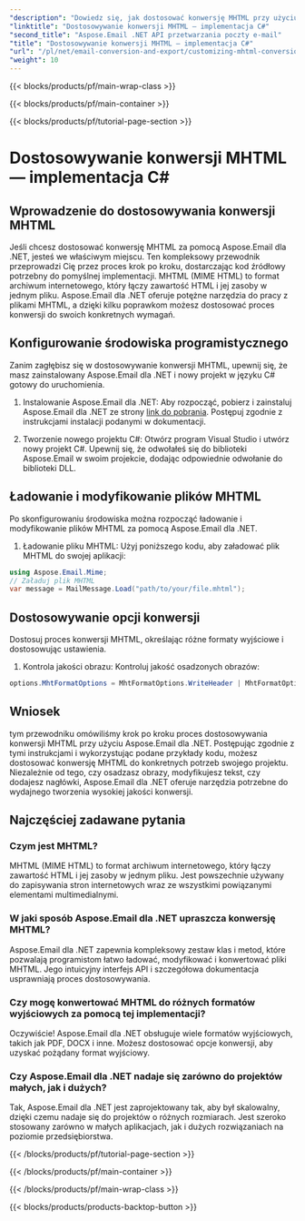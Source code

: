 ```yaml
---
"description": "Dowiedz się, jak dostosować konwersję MHTML przy użyciu Aspose.Email dla .NET. Przewodnik krok po kroku z kodem źródłowym C#."
"linktitle": "Dostosowywanie konwersji MHTML — implementacja C#"
"second_title": "Aspose.Email .NET API przetwarzania poczty e-mail"
"title": "Dostosowywanie konwersji MHTML — implementacja C#"
"url": "/pl/net/email-conversion-and-export/customizing-mhtml-conversion-csharp-implementation/"
"weight": 10
---
```


{{< blocks/products/pf/main-wrap-class >}}

{{< blocks/products/pf/main-container >}}

{{< blocks/products/pf/tutorial-page-section >}}

# Dostosowywanie konwersji MHTML — implementacja C#


## Wprowadzenie do dostosowywania konwersji MHTML

Jeśli chcesz dostosować konwersję MHTML za pomocą Aspose.Email dla .NET, jesteś we właściwym miejscu. Ten kompleksowy przewodnik przeprowadzi Cię przez proces krok po kroku, dostarczając kod źródłowy potrzebny do pomyślnej implementacji. MHTML (MIME HTML) to format archiwum internetowego, który łączy zawartość HTML i jej zasoby w jednym pliku. Aspose.Email dla .NET oferuje potężne narzędzia do pracy z plikami MHTML, a dzięki kilku poprawkom możesz dostosować proces konwersji do swoich konkretnych wymagań.

## Konfigurowanie środowiska programistycznego

Zanim zagłębisz się w dostosowywanie konwersji MHTML, upewnij się, że masz zainstalowany Aspose.Email dla .NET i nowy projekt w języku C# gotowy do uruchomienia.

1. Instalowanie Aspose.Email dla .NET:
Aby rozpocząć, pobierz i zainstaluj Aspose.Email dla .NET ze strony [link do pobrania](https://releases.aspose.com/email/net). Postępuj zgodnie z instrukcjami instalacji podanymi w dokumentacji.

2. Tworzenie nowego projektu C#:
Otwórz program Visual Studio i utwórz nowy projekt C#. Upewnij się, że odwołałeś się do biblioteki Aspose.Email w swoim projekcie, dodając odpowiednie odwołanie do biblioteki DLL.

## Ładowanie i modyfikowanie plików MHTML

Po skonfigurowaniu środowiska można rozpocząć ładowanie i modyfikowanie plików MHTML za pomocą Aspose.Email dla .NET.

1. Ładowanie pliku MHTML:
Użyj poniższego kodu, aby załadować plik MHTML do swojej aplikacji:

```csharp
using Aspose.Email.Mime;
// Załaduj plik MHTML
var message = MailMessage.Load("path/to/your/file.mhtml");
```

## Dostosowywanie opcji konwersji

Dostosuj proces konwersji MHTML, określając różne formaty wyjściowe i dostosowując ustawienia.

1. Kontrola jakości obrazu:
Kontroluj jakość osadzonych obrazów:

```csharp
options.MhtFormatOptions = MhtFormatOptions.WriteHeader | MhtFormatOptions.HideExtraPrintHeader;
```

## Wniosek

tym przewodniku omówiliśmy krok po kroku proces dostosowywania konwersji MHTML przy użyciu Aspose.Email dla .NET. Postępując zgodnie z tymi instrukcjami i wykorzystując podane przykłady kodu, możesz dostosować konwersję MHTML do konkretnych potrzeb swojego projektu. Niezależnie od tego, czy osadzasz obrazy, modyfikujesz tekst, czy dodajesz nagłówki, Aspose.Email dla .NET oferuje narzędzia potrzebne do wydajnego tworzenia wysokiej jakości konwersji.

## Najczęściej zadawane pytania

### Czym jest MHTML?

MHTML (MIME HTML) to format archiwum internetowego, który łączy zawartość HTML i jej zasoby w jednym pliku. Jest powszechnie używany do zapisywania stron internetowych wraz ze wszystkimi powiązanymi elementami multimedialnymi.

### W jaki sposób Aspose.Email dla .NET upraszcza konwersję MHTML?

Aspose.Email dla .NET zapewnia kompleksowy zestaw klas i metod, które pozwalają programistom łatwo ładować, modyfikować i konwertować pliki MHTML. Jego intuicyjny interfejs API i szczegółowa dokumentacja usprawniają proces dostosowywania.

### Czy mogę konwertować MHTML do różnych formatów wyjściowych za pomocą tej implementacji?

Oczywiście! Aspose.Email dla .NET obsługuje wiele formatów wyjściowych, takich jak PDF, DOCX i inne. Możesz dostosować opcje konwersji, aby uzyskać pożądany format wyjściowy.

### Czy Aspose.Email dla .NET nadaje się zarówno do projektów małych, jak i dużych?

Tak, Aspose.Email dla .NET jest zaprojektowany tak, aby był skalowalny, dzięki czemu nadaje się do projektów o różnych rozmiarach. Jest szeroko stosowany zarówno w małych aplikacjach, jak i dużych rozwiązaniach na poziomie przedsiębiorstwa.

{{< /blocks/products/pf/tutorial-page-section >}}

{{< /blocks/products/pf/main-container >}}

{{< /blocks/products/pf/main-wrap-class >}}

{{< blocks/products/products-backtop-button >}}